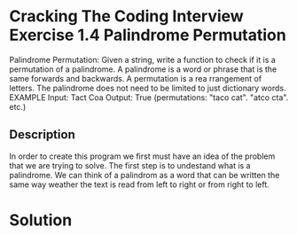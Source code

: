 # Cracking The Coding Interview Exercise 1.4 Palindrome Permutation
Palindrome Permutation: Given a string, write a function to check if it is a permutation of a palindrome.
A palindrome is a word or phrase that is the same forwards and backwards. A permutation
is a rea rrangement of letters. The palindrome does not need to be limited to just dictionary words.
EXAMPLE
Input: Tact Coa
Output: True (permutations: "taco cat". "atco cta". etc.)

## Description
In order to create this program we first must have an idea of the problem that we are trying to solve. The first step is to undestand what is a palindrome. We can think of a palindrom as a 
word that can be written the same way weather the text is read from left to right or from right to left. 

# Solution
